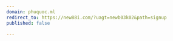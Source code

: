 ```yaml
---
domain: phuquoc.ml
redirect_to: https://new88i.com/?uagt=newb03k02&path=signup
published: false

---
```

